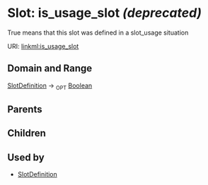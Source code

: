 
# Slot: is_usage_slot _(deprecated)_


True means that this slot was defined in a slot_usage situation

URI: [linkml:is_usage_slot](https://w3id.org/linkml/is_usage_slot)


## Domain and Range

[SlotDefinition](SlotDefinition.md) ->  <sub>OPT</sub>
 [Boolean](Boolean.md)

## Parents


## Children


## Used by

 * [SlotDefinition](SlotDefinition.md)
